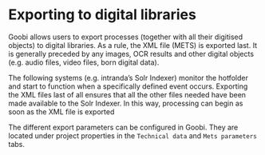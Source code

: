 # Exporting to digital libraries

Goobi allows users to export processes (together with all their digitised objects) to digital libraries. As a rule, the XML file (METS) is exported last. It is generally preceded by any images, OCR results and other digital objects (e.g. audio files, video files, born digital data).

The following systems (e.g. intranda’s Solr Indexer) monitor the hotfolder and start to function when a specifically defined event occurs. Exporting the XML files last of all ensures that all the other files needed have been made available to the Solr Indexer. In this way, processing can begin as soon as the XML file is exported

The different export parameters can be configured in Goobi. They are located under project properties in the `Technical data` and `Mets parameters` tabs.